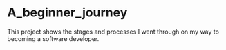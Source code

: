 # A_beginner_journey
This project shows the stages and processes I went through on my way to becoming a software developer.
